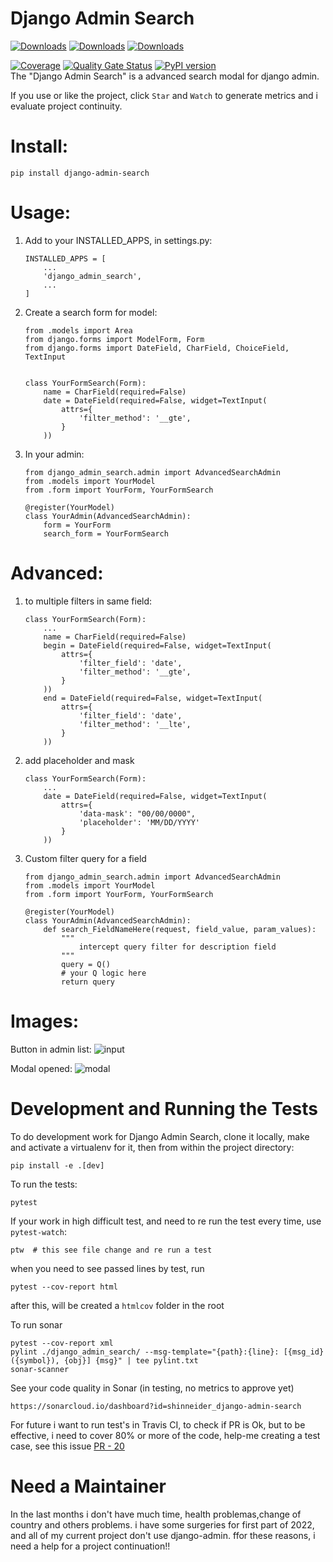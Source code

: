 Django Admin Search
===================
[![Downloads](https://pepy.tech/badge/django-admin-search)](https://pepy.tech/project/django-admin-search)
[![Downloads](https://pepy.tech/badge/django-admin-search/month)](https://pepy.tech/project/django-admin-search/month)
[![Downloads](https://pepy.tech/badge/django-admin-search/week)](https://pepy.tech/project/django-admin-search/week)

[![Coverage](https://sonarcloud.io/api/project_badges/measure?project=shinneider_django-admin-search&metric=coverage)](https://sonarcloud.io/dashboard?id=shinneider_django-admin-search)
[![Quality Gate Status](https://sonarcloud.io/api/project_badges/measure?project=shinneider_django-admin-search&metric=alert_status)](https://sonarcloud.io/dashboard?id=shinneider_django-admin-search)
[![PyPI version](https://badge.fury.io/py/django-admin-search.svg)](https://badge.fury.io/py/django-admin-search)  
The "Django Admin Search" is a advanced search modal for django admin.

If you use or like the project, click `Star` and `Watch` to generate metrics and i evaluate project continuity.

# Install:
    pip install django-admin-search

# Usage:

1. Add to your INSTALLED_APPS, in settings.py:
    ```
    INSTALLED_APPS = [  
        ...
        'django_admin_search',
        ...
    ]
    ```

2. Create a search form for model:
    ```
    from .models import Area
    from django.forms import ModelForm, Form
    from django.forms import DateField, CharField, ChoiceField, TextInput


    class YourFormSearch(Form):
        name = CharField(required=False)
        date = DateField(required=False, widget=TextInput(
            attrs={ 
                'filter_method': '__gte',
            }
        ))
    ```

3. In your admin:
    ```
    from django_admin_search.admin import AdvancedSearchAdmin
    from .models import YourModel
    from .form import YourForm, YourFormSearch

    @register(YourModel)
    class YourAdmin(AdvancedSearchAdmin):
        form = YourForm
        search_form = YourFormSearch
    ```

# Advanced:
1. to multiple filters in same field:
    ```
    class YourFormSearch(Form):
        ...
        name = CharField(required=False)
        begin = DateField(required=False, widget=TextInput(
            attrs={
                'filter_field': 'date', 
                'filter_method': '__gte',
            }
        ))
        end = DateField(required=False, widget=TextInput(
            attrs={
                'filter_field': 'date', 
                'filter_method': '__lte',
            }
        ))
    ```

2. add placeholder and mask
    ```
    class YourFormSearch(Form):
        ...
        date = DateField(required=False, widget=TextInput(
            attrs={
                'data-mask': "00/00/0000", 
                'placeholder': 'MM/DD/YYYY'
            }
        ))
    ```

3. Custom filter query for a field
    ```
    from django_admin_search.admin import AdvancedSearchAdmin
    from .models import YourModel
    from .form import YourForm, YourFormSearch

    @register(YourModel)
    class YourAdmin(AdvancedSearchAdmin):
        def search_FieldNameHere(request, field_value, param_values):
            """
                intercept query filter for description field
            """
            query = Q()
            # your Q logic here
            return query
    ```

# Images:

Button in admin list:
    ![input](https://user-images.githubusercontent.com/30196992/59556917-19182f00-8fa2-11e9-9d9a-955d73d79d11.png)

Modal opened:
    ![modal](https://user-images.githubusercontent.com/30196992/59556920-29c8a500-8fa2-11e9-8677-0f340762e64a.png)


# Development and Running the Tests
To do development work for Django Admin Search, clone it locally, make and activate a virtualenv for it, then from within the project directory:
```
pip install -e .[dev]
```

To run the tests:
```
pytest
```

If your work in high difficult test, and need to re run the test every time, use `pytest-watch`:
```
ptw  # this see file change and re run a test
```

when you need to see passed lines by test, run 
```
pytest --cov-report html
```
after this, will be created a `htmlcov` folder in the root 

To run sonar 
```
pytest --cov-report xml
pylint ./django_admin_search/ --msg-template="{path}:{line}: [{msg_id}({symbol}), {obj}] {msg}" | tee pylint.txt
sonar-scanner
```

See your code quality in Sonar (in testing, no metrics to approve yet)
```
https://sonarcloud.io/dashboard?id=shinneider_django-admin-search
```

For future i want to run test's in Travis CI, to check if PR is Ok, but to be effective, i need to cover 80% or more of the code, help-me creating a test case, see this issue [PR - 20](https://github.com/shinneider/django-admin-search/issues/20)

# Need a Maintainer
 In the last months i don't have much time, health problemas,change of country and others problems.
 i have some surgeries for first part of 2022, and all of my current project don't use django-admin.
 ffor these reasons, i need a help for a project continuation!!
